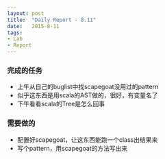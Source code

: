 ```yaml
---
layout: post
title:  "Daily Report - 8.11"
date:   2015-8-11
tags:
- Lab
- Report
---
```


### 完成的任务
* 上午从自己的buglist中找scapegoat没用过的pattern
* 似乎这东西是用scala的AST做的，很好，有变量名了
* 下午看看scala的Tree是怎么回事

### 需要做的
* 配置好scapegoat，让这东西能跑一个class出结果来
* 写个pattern，用scapegoat的方法写出来



